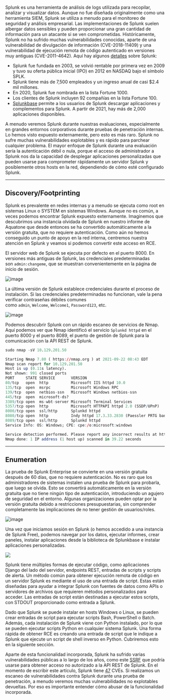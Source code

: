 Splunk es una herramienta de análisis de logs utilizada para recopilar, analizar y visualizar datos. Aunque no fue diseñada originalmente como una herramienta SIEM, Splunk se utiliza a menudo para el monitoreo de seguridad y análisis empresarial. Las implementaciones de Splunk suelen albergar datos sensibles y pueden proporcionar una gran cantidad de información para un atacante si se ven comprometidas. Históricamente, Splunk no ha sufrido muchas vulnerabilidades conocidas, aparte de una vulnerabilidad de divulgación de información (CVE-2018-11409) y una vulnerabilidad de ejecución remota de código autenticado en versiones muy antiguas (CVE-2011-4642). Aquí hay algunos [detalles](https://www.splunk.com/en_us/customers.html) sobre Splunk:

- Splunk fue fundada en 2003, se volvió rentable por primera vez en 2009 y tuvo su oferta pública inicial (IPO) en 2012 en NASDAQ bajo el símbolo SPLK.
- Splunk tiene más de 7,500 empleados y un ingreso anual de casi $2.4 mil millones.
- En 2020, Splunk fue nombrada en la lista Fortune 1000.
- Los clientes de Splunk incluyen 92 compañías en la lista Fortune 100.
- [Splunkbase](https://splunkbase.splunk.com/) permite a los usuarios de Splunk descargar aplicaciones y complementos para Splunk. A partir de 2021, hay más de 2,000 aplicaciones disponibles.

A menudo veremos Splunk durante nuestras evaluaciones, especialmente en grandes entornos corporativos durante pruebas de penetración internas. Lo hemos visto expuesto externamente, pero esto es más raro. Splunk no sufre muchas vulnerabilidades explotables y es rápido para parchear cualquier problema. El mayor enfoque de Splunk durante una evaluación sería la autenticación débil o nula, porque el acceso de administrador a Splunk nos da la capacidad de desplegar aplicaciones personalizadas que pueden usarse para comprometer rápidamente un servidor Splunk y posiblemente otros hosts en la red, dependiendo de cómo esté configurado Splunk.

---

## Discovery/Footprinting

Splunk es prevalente en redes internas y a menudo se ejecuta como root en sistemas Linux o SYSTEM en sistemas Windows. Aunque no es común, a veces podemos encontrar Splunk expuesto externamente. Imaginemos que descubrimos una instancia olvidada de Splunk en nuestro informe de Aquatone que desde entonces se ha convertido automáticamente a la versión gratuita, que no requiere autenticación. Como aún no hemos conseguido un punto de apoyo en la red interna, centremos nuestra atención en Splunk y veamos si podemos convertir este acceso en RCE.

El servidor web de Splunk se ejecuta por defecto en el puerto 8000. En versiones más antiguas de Splunk, las credenciales predeterminadas son `admin:changeme`, que se muestran convenientemente en la página de inicio de sesión.

![image](https://academy.hackthebox.com/storage/modules/113/changme.png)

La última versión de Splunk establece credenciales durante el proceso de instalación. Si las credenciales predeterminadas no funcionan, vale la pena verificar contraseñas débiles comunes como `admin`, `Welcome`, `Welcome1`, `Password123`, etc.

![image](https://academy.hackthebox.com/storage/modules/113/splunk_login.png)

Podemos descubrir Splunk con un rápido escaneo de servicios de Nmap. Aquí podemos ver que Nmap identificó el servicio `Splunkd httpd` en el puerto 8000 y el puerto 8089, el puerto de gestión de Splunk para la comunicación con la API REST de Splunk.

```r
sudo nmap -sV 10.129.201.50

Starting Nmap 7.80 ( https://nmap.org ) at 2021-09-22 08:43 EDT
Nmap scan report for 10.129.201.50
Host is up (0.11s latency).
Not shown: 991 closed ports
PORT     STATE SERVICE       VERSION
80/tcp   open  http          Microsoft IIS httpd 10.0
135/tcp  open  msrpc         Microsoft Windows RPC
139/tcp  open  netbios-ssn   Microsoft Windows netbios-ssn
445/tcp  open  microsoft-ds?
3389/tcp open  ms-wbt-server Microsoft Terminal Services
5357/tcp open  http          Microsoft HTTPAPI httpd 2.0 (SSDP/UPnP)
8000/tcp open  ssl/http      Splunkd httpd
8080/tcp open  http          Indy httpd 17.3.33.2830 (Paessler PRTG bandwidth monitor)
8089/tcp open  ssl/http      Splunkd httpd
Service Info: OS: Windows; CPE: cpe:/o:microsoft:windows

Service detection performed. Please report any incorrect results at https://nmap.org/submit/ .
Nmap done: 1 IP address (1 host up) scanned in 39.22 seconds
```

---

## Enumeration

La prueba de Splunk Enterprise se convierte en una versión gratuita después de 60 días, que no requiere autenticación. No es raro que los administradores de sistemas instalen una prueba de Splunk para probarla, que luego se olvida. Esto se convertirá automáticamente en la versión gratuita que no tiene ningún tipo de autenticación, introduciendo un agujero de seguridad en el entorno. Algunas organizaciones pueden optar por la versión gratuita debido a restricciones presupuestarias, sin comprender completamente las implicaciones de no tener gestión de usuarios/roles.

![image](https://academy.hackthebox.com/storage/modules/113/license_group.png)

Una vez que iniciamos sesión en Splunk (o hemos accedido a una instancia de Splunk Free), podemos navegar por los datos, ejecutar informes, crear paneles, instalar aplicaciones desde la biblioteca de Splunkbase e instalar aplicaciones personalizadas.

![](https://academy.hackthebox.com/storage/modules/113/splunk_home.png)

Splunk tiene múltiples formas de ejecutar código, como aplicaciones Django del lado del servidor, endpoints REST, entradas de scripts y scripts de alerta. Un método común para obtener ejecución remota de código en un servidor Splunk es mediante el uso de una entrada de script. Estas están diseñadas para ayudar a integrar Splunk con fuentes de datos como APIs o servidores de archivos que requieren métodos personalizados para acceder. Las entradas de script están destinadas a ejecutar estos scripts, con STDOUT proporcionado como entrada a Splunk.

Dado que Splunk se puede instalar en hosts Windows o Linux, se pueden crear entradas de script para ejecutar scripts Bash, PowerShell o Batch. Además, cada instalación de Splunk viene con Python instalado, por lo que se pueden ejecutar scripts Python en cualquier sistema Splunk. Una forma rápida de obtener RCE es creando una entrada de script que le indique a Splunk que ejecute un script de shell inverso en Python. Cubriremos esto en la siguiente sección.

Aparte de esta funcionalidad incorporada, Splunk ha sufrido varias vulnerabilidades públicas a lo largo de los años, como este [SSRF](https://www.exploit-db.com/exploits/40895) que podría usarse para obtener acceso no autorizado a la API REST de Splunk. En el momento de escribir este artículo, Splunk tiene [47](https://www.cvedetails.com/vulnerability-list/vendor_id-10963/Splunk.html) CVEs. Si realizamos un escaneo de vulnerabilidades contra Splunk durante una prueba de penetración, a menudo veremos muchas vulnerabilidades no explotables devueltas. Por eso es importante entender cómo abusar de la funcionalidad incorporada.